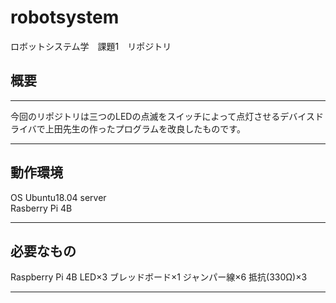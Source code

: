 # robotsystem

ロボットシステム学　課題1　リポジトリ

## 概要
---
今回のリポジトリは三つのLEDの点滅をスイッチによって点灯させるデバイスドライバで上田先生の作ったプログラムを改良したものです。  

---
## 動作環境
OS Ubuntu18.04 server  
Rasberry Pi 4B

---
## 必要なもの
Raspberry Pi 4B
LED×3
ブレッドボード×1
ジャンパー線×6
抵抗(330Ω)×3

---
